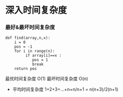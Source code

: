 # 深入时间复杂度

### 最好&最坏时间复杂度
```
def find(array,n,x):
    i = 0
    pos = -1
    for i in range(n):
         if array[i]==x :
            pos = 1 
            break   
    return pos
```
最优时间复杂度 O(1)
最坏时间复杂度 O(n)

- 平均时间复杂度
  1+2+3+...+n+n/n+1 = n(n+3)/2(n+1)


